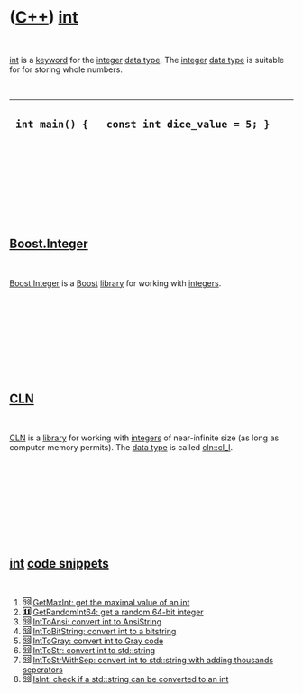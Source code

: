 



 

 

 

 

 

([C++](Cpp.htm)) [int](CppInt.htm)
==================================

 

[int](CppInt.htm) is a [keyword](CppKeyword.htm) for the
[integer](CppInt.htm) [data type](CppDataType.htm). The
[integer](CppInt.htm) [data type](CppDataType.htm) is suitable for for
storing whole numbers.

 

  -----------------------------------------------
  ` int main() {   const int dice_value = 5; }`
  -----------------------------------------------

 

 

 

 

 

[Boost.Integer](CppInteger.htm)
-------------------------------

 

[Boost.Integer](CppInteger.htm) is a [Boost](CppBoost.htm)
[library](CppLibrary.htm) for working with [integers](CppInt.htm).

 

 

 

 

 

[CLN](CppCln.htm)
-----------------

 

[CLN](CppCln.htm) is a [library](CppLibrary.htm) for working with
[integers](CppInt.htm) of near-infinite size (as long as computer memory
permits). The [data type](CppDataType.htm) is called
[cln::cl\_I](CppCl_I.htm).

 

 

 

 

 

[int](CppInt.htm) [code snippets](CppCodeSnippets.htm)
------------------------------------------------------

 

1.  ![C++98](PicCpp98.png) [GetMaxInt: get the maximal value of an
    int](CppGetMaxInt.htm)
2.  ![C++11](PicCpp11.png) [GetRandomInt64: get a random 64-bit
    integer](CppGetRandomInt64.htm)
3.  ![C++98](PicCpp98.png) [IntToAnsi: convert int to
    AnsiString](CppIntToAnsi.htm)
4.  ![C++98](PicCpp98.png) [IntToBitString: convert int to a
    bitstring](CppIntToBitString.htm)
5.  ![C++98](PicCpp98.png) [IntToGray: convert int to Gray
    code](CppIntToGray.htm)
6.  ![C++98](PicCpp98.png) [IntToStr: convert int to
    std::string](CppIntToStr.htm)
7.  ![C++98](PicCpp98.png) [IntToStrWithSep: convert int to std::string
    with adding thousands seperators](CppIntToStrWithSep.htm)
8.  ![C++98](PicCpp98.png) [IsInt: check if a std::string can be
    converted to an int](CppIsInt.htm)

 

 

 

 

 





 




